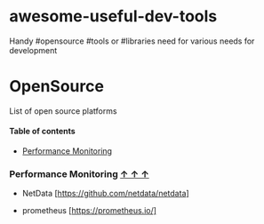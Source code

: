 # awesome-useful-dev-tools
Handy #opensource #tools or #libraries need for various needs for development

# OpenSource 
List of open source platforms

#### Table of contents <a name="toc"></a>

* [Performance Monitoring](#performance-monitoring)


### Performance Monitoring <a href="performance-monitoring"></a> [&#x2191;&nbsp;&#x2191;&nbsp;&#x2191;](#toc)

* NetData [https://github.com/netdata/netdata]

* prometheus [https://prometheus.io/]
